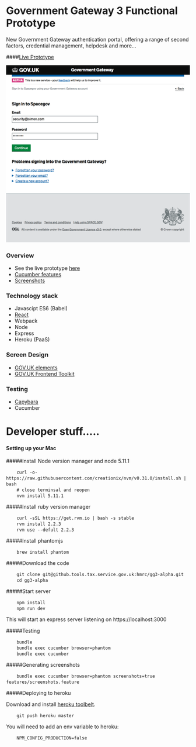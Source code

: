 # Government Gateway 3 Functional Prototype

New Government Gateway authentication portal, offering a range of second factors,
 credential management, helpdesk and more... 
 
####[Live Prototype](https://gg3alpha.herokuapp.com)
 
 ![](./docs/screenshots/sign_in.png)

### Overview 

* See the live prototype [here](https://gg3alpha.herokuapp.com)
* [Cucumber features](./features)
* [Screenshots](./docs/screenshots)
 

### Technology stack
* Javascipt ES6 (Babel)
* [React](https://facebook.github.io/react/)
* Webpack
* Node
* Express
* Heroku (PaaS)

### Screen Design
* [GOV.UK elements](http://govuk-elements.herokuapp.com/)
* [GOV.UK Frontend Toolkit](https://github.com/alphagov/govuk_frontend_toolkit)

### Testing
* [Capybara](https://github.com/jnicklas/capybara)
* Cucumber




# Developer stuff.....



#### Setting up your Mac

#####Install Node version manager and node 5.11.1

```
    curl -o- https://raw.githubusercontent.com/creationix/nvm/v0.31.0/install.sh | bash
    # close terminsal and reopen
    nvm install 5.11.1
```

#####Install ruby version manager
```
    curl -sSL https://get.rvm.io | bash -s stable
    rvm install 2.2.3
    rvm use --defult 2.2.3
```

#####Install phantomjs
```
    brew install phantom
```

#####Download the code
```
    git clone git@github.tools.tax.service.gov.uk:hmrc/gg3-alpha.git
    cd gg3-alpha
```


#####Start server

```
    npm install
    npm run dev
```
This will start an express server listening on https://localhost:3000

#####Testing

```
    bundle
    bundle exec cucumber browser=phantom
    bundle exec cucumber
```


#####Generating screenshots
```
    bundle exec cucumber browser=phantom screenshots=true features/screenshots.feature 
```


#####Deploying to heroku

Download and install [heroku toolbelt](https://toolbelt.heroku.com/).  

```
    git push heroku master
```

You will need to add an env variable to heroku:
```
    NPM_CONFIG_PRODUCTION=false
```